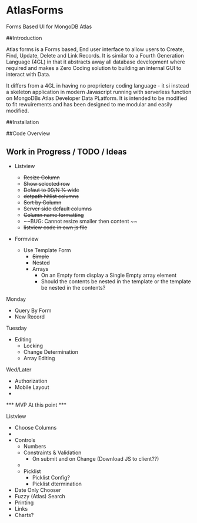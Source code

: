 # AtlasForms
Forms Based UI for MongoDB Atlas

##Introduction

Atlas forms is a Forms based, End user interface to allow users to Create, Find, Update, Delete and Link Records. It is similar to a Fourth Generation Language (4GL) in that it abstracts away all
database development where required and makes a Zero Coding solution to building an internal GUI
to interact with Data.

It differs from a 4GL in having no proprietery coding language - it si instead a skeleton application in modern Javascript running with serverless function on MongoDBs Atlas Developer Data PLatform. It is intended to be modified to fit rewuirements and has been designed to me modular and easily modified.

##Installation


##Code Overview



## Work in Progress / TODO / Ideas

- Listview
  - ~~Resize Column~~
  - ~~Show selected row~~
  - ~~Defaut to 99/N % wide~~
  - ~~dotpath hitlist columns~~
  - ~~Sort by Column~~
  - ~~Server side default columns~~
  - ~~Column name formatting~~
  - ~~BUG: Cannot resize smaller then content ~~
  - ~~listview code in own js file~~
  
- Formview
  - Use Template Form
    - ~~Simple~~
    - ~~Nested~~
    - Arrays
      - On an Empty form display a Single Empty array element
      - Should the contents be nested in the template or the template be nested in the contents?

Monday

  - Query By Form
  - New Record

Tuesday
- Editing
  - Locking
  - Change Determination
  - Array Editing

Wed/Later

- Authorization
- Mobile Layout
- 
*** MVP At this point ***

  Listview
  - Choose Columns
  - 
- Controls
  - Numbers
  - Constraints & Validation
    - On submit and on Change (Download JS to client??)
  - 
  - Picklist
      - Picklist Config?
      - Picklist dtermination
- Date Only Chooser
- Fuzzy (Atlas) Search
- Printing
- Links
- Charts?

